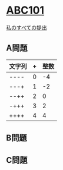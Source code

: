 # [ABC101](https://beta.atcoder.jp/contests/abc101/tasks/abc101_b)  
[私のすべての提出](https://beta.atcoder.jp/contests/abc101/submissions?f.Task=&f.Language=&f.Status=&f.User=tokizo)  
  
## A問題  
|文字列 |+ |整数 |  
|---- |----|----|  
|---- |0 |-4 |  
|---+ |1 |-2 |  
|--++ |2 |0 |  
|-+++ |3 |2 |  
|++++ |4 |4 |  
  
## B問題  

## C問題  
